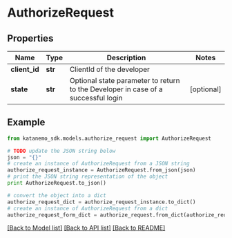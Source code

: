 # AuthorizeRequest


## Properties
Name | Type | Description | Notes
------------ | ------------- | ------------- | -------------
**client_id** | **str** | ClientId of the developer | 
**state** | **str** | Optional state parameter to return to the Developer in case of a successful login | [optional] 

## Example

```python
from katanemo_sdk.models.authorize_request import AuthorizeRequest

# TODO update the JSON string below
json = "{}"
# create an instance of AuthorizeRequest from a JSON string
authorize_request_instance = AuthorizeRequest.from_json(json)
# print the JSON string representation of the object
print AuthorizeRequest.to_json()

# convert the object into a dict
authorize_request_dict = authorize_request_instance.to_dict()
# create an instance of AuthorizeRequest from a dict
authorize_request_form_dict = authorize_request.from_dict(authorize_request_dict)
```
[[Back to Model list]](../README.md#documentation-for-models) [[Back to API list]](../README.md#documentation-for-api-endpoints) [[Back to README]](../README.md)


